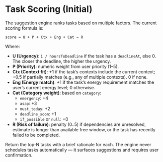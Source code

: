 # Task Scoring (Initial)

The suggestion engine ranks tasks based on multiple factors. The current scoring formula is:

```
score = U + P + Ctx + Eng + Cat − R
```

Where:

- **U (Urgency)**: `1 / hoursToDeadline` if the task has a `deadlineAt`, else 0. The closer the deadline, the higher the urgency.
- **P (Priority)**: numeric weight from user priority (1–5).
- **Ctx (Context fit)**: +1 if the task’s contexts include the current context; +0.5 if partially matches (e.g., any of multiple contexts). 0 if none.
- **Eng (Energy match)**: +1 if the task’s energy requirement matches the user’s current energy level; 0 otherwise.
- **Cat (Category weight)**: based on `category`:
  - `emergency`: +4
  - `asap`: +3
  - `must_today`: +2
  - `deadline_soon`: +1
  - `if_possible` or `null`: +0
- **R (Risk of failure)**: penalty (0..5) if dependencies are unresolved, estimate is longer than available free window, or the task has recently failed to be completed.

Return the top‑N tasks with a brief rationale for each. The engine never schedules tasks automatically — it surfaces suggestions and requires user confirmation.
